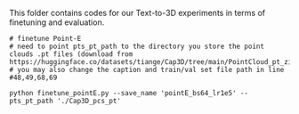 This folder contains codes for our Text-to-3D experiments in terms of finetuning and evaluation. 

```
# finetune Point-E
# need to point pts_pt_path to the directory you store the point clouds .pt files (download from https://huggingface.co/datasets/tiange/Cap3D/tree/main/PointCloud_pt_zips)
# you may also change the caption and train/val set file path in line #48,49,68,69

python finetune_pointE.py --save_name 'pointE_bs64_lr1e5' --pts_pt_path './Cap3D_pcs_pt'
```